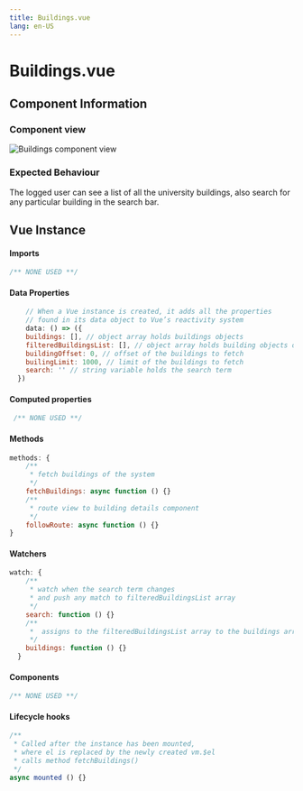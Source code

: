 ```yaml
---
title: Buildings.vue
lang: en-US
---
```

# Buildings.vue
## Component Information
### Component view
![Buildings component view](/docs/dashboard/InformationBaseBuildings.PNG)
### Expected Behaviour
The logged user can see a list of all the university buildings, also search for any particular building in the search bar.


## Vue Instance
#### Imports
``` js
/** NONE USED **/
```
#### Data Properties
``` js
    // When a Vue instance is created, it adds all the properties  
    // found in its data object to Vue’s reactivity system
    data: () => ({
    buildings: [], // object array holds buildings objects
    filteredBuildingsList: [], // object array holds building objects of the searched term
    buildingOffset: 0, // offset of the buildings to fetch
    builingLimit: 1000, // limit of the buildings to fetch
    search: '' // string variable holds the search term
  })
```
#### Computed properties 
``` js
 /** NONE USED **/
```

#### Methods
``` js
methods: {
    /**
     * fetch buildings of the system
     */
    fetchBuildings: async function () {}
    /**
     * route view to building details component
     */
    followRoute: async function () {}
}

```
#### Watchers
``` js
watch: {
    /**
     * watch when the search term changes
     * and push any match to filteredBuildingsList array
     */
    search: function () {}
    /**
     *  assigns to the filteredBuildingsList array to the buildings array value 
     */
    buildings: function () {}
  }
```
#### Components
``` js
/** NONE USED **/
```
#### Lifecycle hooks
``` js
/**
 * Called after the instance has been mounted, 
 * where el is replaced by the newly created vm.$el
 * calls method fetchBuildings()
 */
async mounted () {}
```
